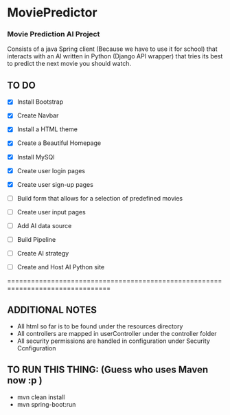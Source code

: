 # MoviePredictor
### Movie Prediction AI Project

Consists of a java Spring client (Because we have to use it for school) that interacts with an AI written in Python (Django API wrapper) that tries its best to predict the next movie you should watch.


## TO DO

- [x] Install Bootstrap
- [x] Create Navbar
- [x] Install a HTML theme
- [x] Create a Beautiful Homepage
- [x] Install MySQl
- [x] Create user login pages
- [x] Create user sign-up pages
- [ ] Build form that allows for a selection of predefined movies
- [ ] Create user input pages
- [ ] Add AI data source
- [ ] Build Pipeline
- [ ] Create AI strategy
- [ ] Create and Host AI Python site


================================================================================
## ADDITIONAL NOTES

- All html so far is to be found under the resources directory
- All controllers are mapped in userController under the controller folder
- All security permissions are handled in configuration under Security Ccnfiguration


## TO RUN THIS THING: (Guess who uses Maven now :p )

- mvn clean install
- mvn spring-boot:run

